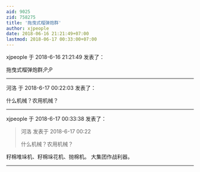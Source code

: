 ```yaml
---
aid: 9025
zid: 758275
title: '拖曳式榴弹炮群'
author: xjpeople
date: 2018-06-16 21:21:49+07:00
lastmod: 2018-06-17 00:33:00+07:00
---
```


xjpeople 于 2018-6-16 21:21:49 发表了：

拖曳式榴弹炮群;P;P

---------

河洛 于 2018-6-17 00:22:03 发表了：

什么机械？农用机械？

---------

xjpeople 于 2018-6-17 00:33:38 发表了：

> 河洛 发表于 2018-6-17 00:22
> 
> 什么机械？农用机械？



籽棉堆垛机、籽棉垛花机、抛棉机。 大集团作战利器。

---------

